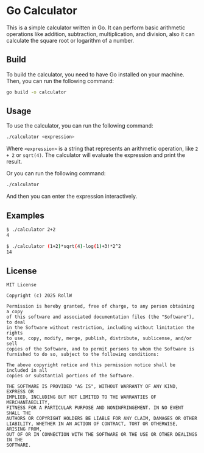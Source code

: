 # Go Calculator

This is a simple calculator written in Go. It can perform basic arithmetic 
operations like addition, subtraction, multiplication, and division, also
it can calculate the square root or logarithm of a number.

## Build

To build the calculator, you need to have Go installed on your machine.
Then, you can run the following command:

```bash
go build -o calculator
```

## Usage

To use the calculator, you can run the following command:

```bash
./calculator <expression>
```

Where `<expression>` is a string that represents an arithmetic operation, like
`2 + 2` or `sqrt(4)`. The calculator will evaluate the expression and print
the result.

Or you can run the following command:

```bash
./calculator
```

And then you can enter the expression interactively.

## Examples

```bash
$ ./calculator 2+2
4

$ ./calculator (1+2)*sqrt(4)-log(1)+3!*2^2
14
```

## License

```text
MIT License

Copyright (c) 2025 RollW

Permission is hereby granted, free of charge, to any person obtaining a copy
of this software and associated documentation files (the "Software"), to deal
in the Software without restriction, including without limitation the rights
to use, copy, modify, merge, publish, distribute, sublicense, and/or sell
copies of the Software, and to permit persons to whom the Software is
furnished to do so, subject to the following conditions:

The above copyright notice and this permission notice shall be included in all
copies or substantial portions of the Software.

THE SOFTWARE IS PROVIDED "AS IS", WITHOUT WARRANTY OF ANY KIND, EXPRESS OR
IMPLIED, INCLUDING BUT NOT LIMITED TO THE WARRANTIES OF MERCHANTABILITY,
FITNESS FOR A PARTICULAR PURPOSE AND NONINFRINGEMENT. IN NO EVENT SHALL THE
AUTHORS OR COPYRIGHT HOLDERS BE LIABLE FOR ANY CLAIM, DAMAGES OR OTHER
LIABILITY, WHETHER IN AN ACTION OF CONTRACT, TORT OR OTHERWISE, ARISING FROM,
OUT OF OR IN CONNECTION WITH THE SOFTWARE OR THE USE OR OTHER DEALINGS IN THE
SOFTWARE.
```
